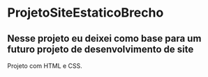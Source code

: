 # ProjetoSiteEstaticoBrecho
Nesse projeto eu deixei como base para um futuro projeto de desenvolvimento de site
-----
Projeto com HTML e CSS.
